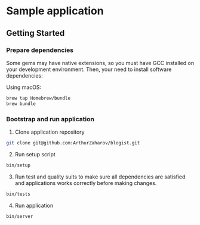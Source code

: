 # Sample application

## Getting Started

### Prepare dependencies

Some gems may have native extensions, so you must have GCC installed on your development environment.
Then, your need to install software dependencies:

Using macOS:

```bash
brew tap Homebrew/bundle
brew bundle
```

### Bootstrap and run application

1. Clone application repository
```bash
git clone git@github.com:ArthurZaharov/blogist.git
```

2. Run setup script

```bash
bin/setup
```

3. Run test and quality suits to make sure all dependencies are satisfied and applications works correctly before making changes.

```bash
bin/tests
```

4. Run application

```bash
bin/server
```
